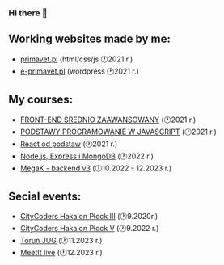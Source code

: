 ### Hi there 👋

<h2> Working websites made by me: </h2>
<ul>
  <li> <a href="http://primavet.pl">primavet.pl</a> <span>  (html/css/js 🕐2021 r.)</span></li>
  <li> <a href="http://eprimavet.pl">e-primavet.pl</a> <span> (wordpress 🕐2021 r.)<span> </li>
</ul>

<h2> My courses: </h2>
<ul>
  <li> <a href="https://websamuraj.pl/kurs/front-end-zaawansowany-w-15-dni-kurs-online/">FRONT-END ŚREDNIO ZAAWANSOWANY</a> <span>  (🕐2021 r.)</span></li>
  <li> <a href="https://websamuraj.pl/kurs/programowanie-w-javascript/">PODSTAWY PROGRAMOWANIE W JAVASCRIPT</a> <span> (🕐2021 r.)<span> </li>
  <li> <a href="https://www.udemy.com/course/kurs-react-od-podstaw/">React od podstaw</a> <span> (🕐2021 r.)<span> </li>
  <li> <a href="https://www.udemy.com/course/kurs-nodejs-express-mongodb/">Node.js, Express i MongoDB</a> <span> (🕐2022 r.)<span> </li>
  <li> <a href="https://www.megak.pl/">MegaK - backend v3</a> <span> (🕐10.2022 - 12.2023 r.)<span> </li>
</ul>

<h2> Secial events: </h2>
<ul>
  <li> <a href="https://hackathon.plock.eu/">CityCoders Hakalon Płock III</a> <span>  (🕐9.2020r.)</span></li>
  <li> <a href="https://hackathon.plock.eu/">CityCoders Hakalon Płock V</a> <span> (🕐9.2022 r.)<span> </li>
  <li> <a href="https://torun.jug.pl/">Toruń JUG</a> <span> (🕐11.2023 r.)<span> </li>
  <li> <a href="https://meetit.live/">MeetIt live</a> <span> (🕐12.2023 r.)<span> </li>
</ul>

 

